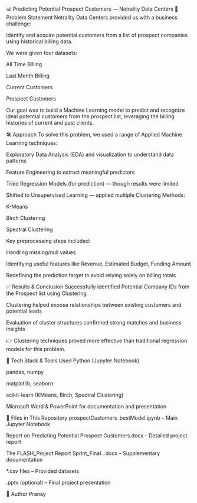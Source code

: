📊 Predicting Potential Prospect Customers — Netrality Data Centers
🧠 Problem Statement
Netrality Data Centers provided us with a business challenge:

Identify and acquire potential customers from a list of prospect companies using historical billing data.

We were given four datasets:

All Time Billing

Last Month Billing

Current Customers

Prospect Customers

Our goal was to build a Machine Learning model to predict and recognize ideal potential customers from the prospect list, leveraging the billing histories of current and past clients.

🛠️ Approach
To solve this problem, we used a range of Applied Machine Learning techniques:

Exploratory Data Analysis (EDA) and visualization to understand data patterns

Feature Engineering to extract meaningful predictors

Tried Regression Models (for prediction) — though results were limited

Shifted to Unsupervised Learning — applied multiple Clustering Methods:

K-Means

Birch Clustering

Spectral Clustering

Key preprocessing steps included:

Handling missing/null values

Identifying useful features like Revenue, Estimated Budget, Funding Amount

Redefining the prediction target to avoid relying solely on billing totals

✅ Results & Conclusion
Successfully identified Potential Company IDs from the Prospect list using Clustering

Clustering helped expose relationships between existing customers and potential leads

Evaluation of cluster structures confirmed strong matches and business insights

👉 Clustering techniques proved more effective than traditional regression models for this problem.

🧰 Tech Stack & Tools Used
Python (Jupyter Notebook)

pandas, numpy

matplotlib, seaborn

scikit-learn (KMeans, Birch, Spectral Clustering)

Microsoft Word & PowerPoint for documentation and presentation

📁 Files in This Repository
prospectCustomers_bestModel.ipynb – Main Jupyter Notebook

Report on Predicting Potential Prospect Customers.docx – Detailed project report

The FLASH_Project Report Sprint_Final...docx – Supplementary documentation

*.csv files – Provided datasets

.pptx (optional) – Final project presentation

👤 Author
Pranay


